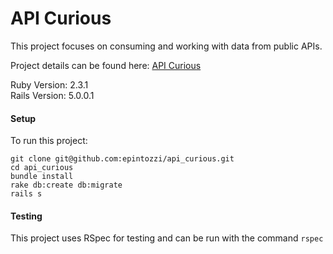 # API Curious

This project focuses on consuming and working with data from public APIs.

Project details can be found here: [API Curious](http://backend.turing.io/module3/projects/apicurious)

Ruby Version: 2.3.1
<br>
Rails Version: 5.0.0.1

#### Setup

To run this project:

```
git clone git@github.com:epintozzi/api_curious.git
cd api_curious
bundle install
rake db:create db:migrate
rails s
```

#### Testing

This project uses RSpec for testing and can be run with the command `rspec`
